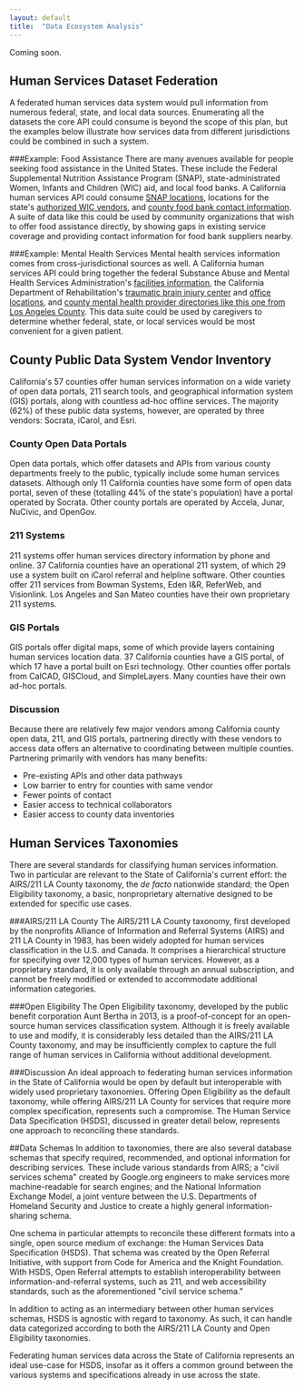 ```yaml
---
layout: default
title:  "Data Ecosystem Analysis"
---
```


Coming soon.

## Human Services Dataset Federation

A federated human services data system would pull information from numerous federal, state, and local data sources. Enumerating all the datasets the core API could consume is beyond the scope of this plan, but the examples below illustrate how services data from different jurisdictions could be combined in such a system.

###Example: Food Assistance
There are many avenues available for people seeking food assistance in the United States. These include the Federal Supplemental Nutrition Assistance Program (SNAP), state-administrated Women, Infants and Children (WIC) aid, and local food banks. A California human services API could consume [SNAP locations](http://www.fns.usda.gov/snap/retailerlocator), locations for the state's [authorized WIC vendors](https://cdph.data.ca.gov/Facilities-and-Services/Women-Infants-and-Children-WIC-Authorized-Vendors/i7wi-ei4m), and [county food bank contact information](http://www.cafoodbanks.org/cafb-member-food-banks). A suite of data like this could be used by community organizations that wish to offer food assistance directly, by showing gaps in existing service coverage and providing contact information for food bank suppliers nearby. 

###Example: Mental Health Services
Mental health services information comes from cross-jurisdictional sources as well. A California human services API could bring together the federal Substance Abuse and Mental Health Services Administration's [facilities information](www.samhsa.gov/data/mental-health-facilities-data-nmhss/reports), the California Department of Rehabilitation's [traumatic brain injury center](https://chhs.data.ca.gov/Facilities-and-Services/California-Independent-Living-and-Traumatic-Brain-/s3hx-yvpp) and [office locations](https://chhs.data.ca.gov/Facilities-and-Services/Department-of-Rehabilitation-Office-Contact-Inform/exxu-vffk), and [county mental health provider directories like this one from Los Angeles County](https://data.lacounty.gov/Mental-Health/Department-of-Mental-Health-DMH-Provider-Directory/az6g-rq5y). This data suite could be used by caregivers to determine whether federal, state, or local services would be most convenient for a given patient. 

## County Public Data System Vendor Inventory

California's 57 counties offer human services information on a wide variety of open data portals, 211 search tools, and geographical information system (GIS) portals, along with countless ad-hoc offline services. The majority (62%) of these public data systems, however, are operated by three vendors: Socrata, iCarol, and Esri. 

### County Open Data Portals 

Open data portals, which offer datasets and APIs from various county departments freely to the public, typically include some human services datasets. Although only 11 California counties have some form of open data portal, seven of these (totalling 44% of the state's population) have a portal operated by Socrata. Other county portals are operated by Accela, Junar, NuCivic, and OpenGov.

### 211 Systems

211 systems offer human services directory information by phone and online. 37 California counties have an operational 211 system, of which 29 use a system built on iCarol referral and helpline software. Other counties offer 211 services from Bowman Systems, Eden I&R, ReferWeb, and Visionlink. Los Angeles and San Mateo counties have their own proprietary 211 systems. 

### GIS Portals

GIS portals offer digital maps, some of which provide layers containing human services location data. 37 California counties have a GIS portal, of which 17 have a portal built on Esri technology. Other counties offer portals from CalCAD, GISCloud, and SimpleLayers. Many counties have their own ad-hoc portals.

### Discussion

Because there are relatively few major vendors among California county open data, 211, and GIS portals, partnering directly with these vendors to access data offers an alternative to coordinating between multiple counties. Partnering primarily with vendors has many benefits: 
- Pre-existing APIs and other data pathways
- Low barrier to entry for counties with same vendor
- Fewer points of contact
- Easier access to technical collaborators
- Easier access to county data inventories

## Human Services Taxonomies 

There are several standards for classifying human services information. Two in particular are relevant to the State of California's current effort: the AIRS/211 LA County taxonomy, the *de facto* nationwide standard; the Open Eligibility taxonomy, a basic, nonproprietary alternative designed to be extended for specific use cases.

###AIRS/211 LA County
The AIRS/211 LA County taxonomy, first developed by the nonprofits Alliance of Information and Referral Systems (AIRS) and 211 LA County in 1983, has been widely adopted for human services classification in the U.S. and Canada. It comprises a hierarchical structure for specifying over 12,000 types of human services. However, as a proprietary standard, it is only available through an annual subscription, and cannot be freely modified or extended to accommodate additional information categories.

###Open Eligibility
The Open Eligibility taxonomy, developed by the public benefit corporation Aunt Bertha in 2013, is a proof-of-concept for an open-source human services classification system. Although it is freely available to use and modify, it is considerably less detailed than the AIRS/211 LA County taxonomy, and may be insufficiently complex to capture the full range of human services in California without additional development.

###Discussion
An ideal approach to federating human services information in the State of California would be open by default but interoperable with widely used proprietary taxonomies. Offering Open Eligibility as the default taxonomy, while offering AIRS/211 LA County for services that require more complex specification, represents such a compromise. The Human Service Data Specification (HSDS), discussed in greater detail below, represents one approach to reconciling these standards. 

##Data Schemas
In addition to taxonomies, there are also several database schemas that specify required, recommended, and optional information for describing services. These include various standards from AIRS; a "civil services schema" created by Google.org engineers to make services more machine-readable for search engines; and the National Information Exchange Model, a joint venture between the U.S. Departments of Homeland Security and Justice to create a highly general information-sharing schema.

One schema in particular attempts to reconcile these different formats into a single, open source medium of exchange: the Human Services Data Specification (HSDS). That schema was created by the Open Referral Initiative, with support from Code for America and the Knight Foundation. With HSDS, Open Referral attempts to establish interoperability between information-and-referral systems, such as 211, and web accessibility standards, such as the aforementioned "civil service schema."

In addition to acting as an intermediary between other human services schemas, HSDS is agnostic with regard to taxonomy. As such, it can handle data categorized according to both the AIRS/211 LA County and Open Eligibility taxonomies. 

Federating human services data across the State of California represents an ideal use-case for HSDS, insofar as it offers a common ground between the various systems and specifications already in use across the state.
<!-- {% highlight json %}
{% include openeligibility.json %}
{% endhighlight %} -->
